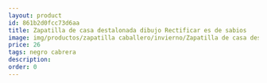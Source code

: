 ```yaml
---
layout: product
id: 861b2d0fcc73d6aa
title: Zapatilla de casa destalonada dibujo Rectificar es de sabios
image: img/productos/zapatilla caballero/invierno/Zapatilla de casa destalonada dibujo Rectificar es de sabios=26=negro cabrera.webp
price: 26
tags: negro cabrera
description: 
order: 0
---
```

